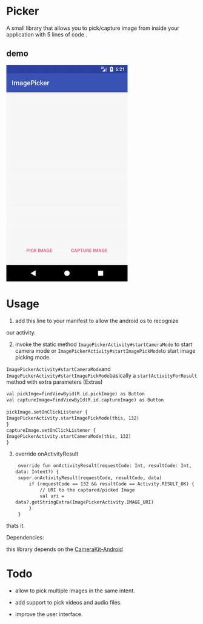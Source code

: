 
# Picker

A small library that allows you to pick/capture image from inside your application with 5 lines of code .

  ##	demo
  ![enter image description here](https://github.com/m7mdra/Picker/raw/master/art/demo.gif)

# Usage

  

1. add this line to your manifest to allow the android os to recognize

our activity.

  

<activity android:name="m7mdra.com.picker.ImagePickerActivity"/>

2. invoke the static method `ImagePickerActivity#startCameraMode` to start camera mode or `ImagePickerActivity#startImagePickMode`to start image picking mode.

`ImagePickerActivity#startCameraMode`and `ImagePickerActivity#startImagePickMode`basically a `startActivityForResult` method with extra parameters (Extras)

	val pickImge=findViewByid(R.id.pickImage) as Button
	val captureImage=findViewById(R.id.captureImage) as Button
	
	pickImage.setOnClickListener {
	ImagePickerActivity.startImagePickMode(this, 132)
	}
	captureImage.setOnClickListener {
	ImagePickerActivity.startCameraMode(this, 132)
	}

  

3. override onActivityResult

		override fun onActivityResult(requestCode: Int, resultCode: Int, data: Intent?) {
		super.onActivityResult(requestCode, resultCode, data)
			if (requestCode == 132 && resultCode == Activity.RESULT_OK) {
				// URI to the captured/picked Image
				val uri = data?.getStringExtra(ImagePickerActivity.IMAGE_URI)
			}
		}

  

thats it.

  

Dependencies:

this library depends on the [CameraKit-Android](https://android-arsenal.com/details/1/5383)

  

# Todo

  

- allow to pick multiple images in the same intent.

- add support to pick videos and audio files.

- improve the user interface.
